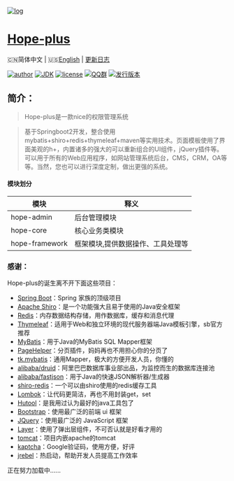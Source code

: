 [![log](https://github.com/java-aodeng/hope-plus/blob/master/docs/img/logo.png)](https://github.com/java-aodeng/hope-plus)

<h1><a href="#">Hope-plus</a></h1>

🇨🇳简体中文 | 🇺🇸[English](./README-EN.md) | [更新日志](https://github.com/java-aodeng/hope-plus/commits/master)

[![author](https://img.shields.io/badge/author-%E4%BD%8E%E8%B0%83%E5%B0%8F%E7%86%8A%E7%8C%AB-blue.svg)](https://aodeng.cc)
[![JDK](https://img.shields.io/badge/JDK-1.8-orange.svg)](https://github.com/java-aodeng/hope-plus)
[![license](https://img.shields.io/badge/license-GPL--3.0-red.svg)](https://github.com/java-aodeng/hope-plus/blob/master/LICENSE)
[![QQ群](https://img.shields.io/badge/chat-%E4%BD%8E%E8%B0%83%E5%B0%8F%E7%86%8A%E7%8C%ABQQ%E7%BE%A4-yellow.svg)](https://jq.qq.com/?_wv=1027&k=574chhz)
[![发行版本](https://img.shields.io/badge/release-0.0.1-yellowgreen.svg)](https://github.com/java-aodeng/hope-plus/releases)

## 简介：

>Hope-plus是一款nice的权限管理系统

>基于Springboot2开发，整合使用mybatis+shiro+redis+thymeleaf+maven等实用技术。页面模板使用了界面美观的h+，内置诸多的强大的可以重新组合的UI组件，jQuery插件等。可以用于所有的Web应用程序，如网站管理系统后台，CMS，CRM，OA等等。当然，您也可以进行深度定制，做出更强的系统。

#### 模块划分

| 模块         | 释义                      |    
| ---------- | ----------------------- |
| hope-admin  | 后台管理模块 |      
| hope-core  | 核心业务类模块 |    
| hope-framework | 框架模块,提供数据操作、工具处理等 |

### 感谢：
Hope-plus的诞生离不开下面这些项目：

- [Spring Boot](https://github.com/spring-projects/spring-boot)：Spring 家族的顶级项目
- [Apache Shiro](https://github.com/apache/shiro)：是一个功能强大且易于使用的Java安全框架
- [Redis](https://github.com/antirez/redis)：内存数据结构存储，用作数据库，缓存和消息代理
- [Thymeleaf](https://github.com/thymeleaf/thymeleaf)：适用于Web和独立环境的现代服务器端Java模板引擎，sb官方推荐
- [MyBatis](https://github.com/mybatis/mybatis-3)：用于Java的MyBatis SQL Mapper框架
- [PageHelper](https://github.com/pagehelper/Mybatis-PageHelper)：分页插件，妈妈再也不用担心你的分页了
- [tk.mybatis](https://github.com/abel533/Mapper)：通用Mapper，极大的方便开发人员，你懂的
- [alibaba/druid](https://github.com/alibaba/druid)：阿里巴巴数据库事业部出品，为监控而生的数据库连接池
- [alibaba/fastjson](https://github.com/alibaba/fastjson)：用于Java的快速JSON解析器/生成器
- [shiro-redis](https://github.com/alexxiyang/shiro-redis)：一个可以由shiro使用的redis缓存工具
- [Lombok](https://www.projectlombok.org/)：让代码更简洁，再也不用封装get，set
- [Hutool](https://github.com/looly/hutool)：是我用过认为最好的java工具包了
- [Bootstrap](https://github.com/twbs/bootstrap.git)：使用最广泛的前端 ui 框架
- [JQuery](https://github.com/jquery/jquery.git)：使用最广泛的 JavaScript 框架
- [Layer](https://github.com/sentsin/layer.git)：使用了弹出层组件，不可否认就是好看才用的
- [tomcat](https://github.com/apache/tomcat)：项目内嵌apache的tomcat
- [kaptcha](https://github.com/penggle/kaptcha)：Google验证码，使用方便，好评
- [jrebel](https://zeroturnaround.com/software/jrebel/)：热启动，帮助开发人员提高工作效率

正在努力加载中......
